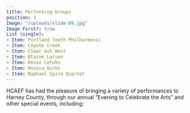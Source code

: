 ```yaml
---
title: Performing Groups
position: 1
Image: "/uploads/slide-09.jpg"
Image First?: true
List (single):
- Item: Portland Youth Philharmonic
- Item: Coyote Creek
- Item: Clear Out West
- Item: Blaine Larsen
- Item: Kevin Lefohn
- Item: Monica Ouchi
- Item: Raphael Spiro Quartet
---
```


HCAEF has had the pleasure of bringing a variety of performances to
Harney County, through our annual “Evening to Celebrate the Arts” and other special
events, including:
